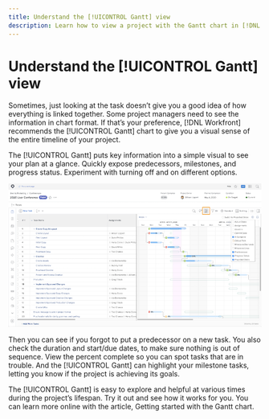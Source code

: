 ```yaml
---
title: Understand the [!UICONTROL Gantt] view
description: Learn how to view a project with the Gantt chart in [!DNL Adobe Workfront].
---
```

# Understand the [!UICONTROL Gantt] view

Sometimes, just looking at the task doesn’t give you a good idea of how everything is linked together. Some project managers need to see the information in chart format. If that’s your preference, [!DNL Workfront] recommends the [!UICONTROL Gantt] chart to give you a visual sense of the entire timeline of your project.

The [!UICONTROL Gantt] puts key information into a simple visual to see your plan at a glance. Quickly expose predecessors, milestones, and progress status. Experiment with turning off and on different options.

![[!UICONTROL Gantt] chart](assets/planner-fund-gantt.png)

Then you can see if you forgot to put a predecessor on a new task. You also check the duration and start/due dates, to make sure nothing is out of sequence. View the percent complete so you can spot tasks that are in trouble. And the [!UICONTROL Gantt] can highlight your milestone tasks, letting you know if the project is achieving its goals.

<!---
this paragraph needs an article URL
--->

The [!UICONTROL Gantt] is easy to explore and helpful at various times during the project’s lifespan. Try it out and see how it works for you. You can learn more online with the article, Getting started with the Gantt chart.

<!---
Getting started with the Gantt chart
Overview of the project critical path
--->
